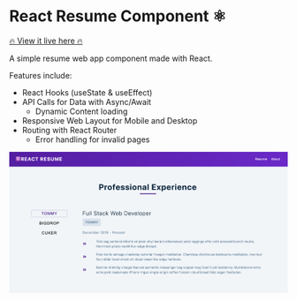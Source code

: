 # React Resume Component ⚛️

[🔥 View it live here 🔥](https://react-resume-ljfiv.netlify.app/)

A simple resume web app component made with React.

Features include:

- React Hooks (useState & useEffect)
- API Calls for Data with Async/Await
  - Dynamic Content loading
- Responsive Web Layout for Mobile and Desktop
- Routing with React Router
  - Error handling for invalid pages

[![](https://github.com/louisiaegerv/Project-Images/blob/master/React-Resume-img.png?raw=true)](https://react-resume-ljfiv.netlify.app/)
